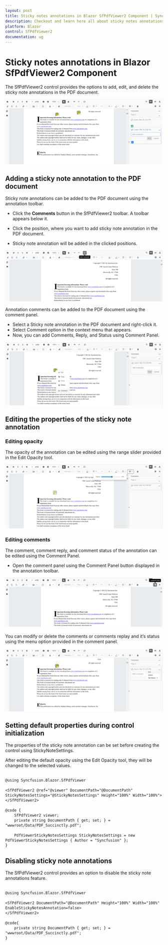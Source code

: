 ```yaml
---
layout: post
title: Sticky notes annotations in Blazor SfPdfViewer2 Component | Syncfusion
description: Checkout and learn here all about sticky notes annotations in Syncfusion Blazor SfPdfViewer2 component and more.
platform: Blazor
control: SfPdfViewer2
documentation: ug
---
```


# Sticky notes annotations in Blazor SfPdfViewer2 Component

The SfPdfViewer2 control provides the options to add, edit, and delete the sticky note annotations in the PDF document.

![StickyNotes Annotation in Blazor PDFViewer](../../pdfviewer/images/blazor-pdfviewer-stickynotes-annotation.png)

## Adding a sticky note annotation to the PDF document

Sticky note annotations can be added to the PDF document using the annotation toolbar.

* Click the **Comments** button in the SfPdfViewer2 toolbar. A toolbar appears below it.

* Click the position, where you want to add sticky note annotation in the PDF document.

* Sticky note annotation will be added in the clicked positions.

![Adding StickyNotes in Blazor PDFViewer Toolbar](../../pdfviewer/images/blazor-pdfviewer-add-stickynotes-in-toolbar.png)

Annotation comments can be added to the PDF document using the comment panel.

* Select a Sticky note annotation in the PDF document and right-click it.
* Select Comment option in the context menu that appears.
* Now, you can add Comments, Reply, and Status using Comment Panel.

![Blazor PDFViewer with StickyNotes Comment](../../pdfviewer/images/blazor-pdfviewer-stickynotes-comment.png)

## Editing the properties of the sticky note annotation

### Editing opacity

The opacity of the annotation can be edited using the range slider provided in the Edit Opacity tool.

![StickyNotes Opacity in Blazor PDFViewer](../../pdfviewer/images/blazor-pdfviewer-stickynotes-opacity.png)

### Editing comments

The comment, comment reply, and comment status of the annotation can be edited using the Comment Panel.

* Open the comment panel using the Comment Panel button displayed in the annotation toolbar.

![Editing StickyNotes Comment in Blazor PDFViewer](../../pdfviewer/images/blazor-pdfviewer-edit-sticknotes-comment.png)

You can modify or delete the comments or comments replay and it’s status using the menu option provided in the comment panel.

![StickyNotes Editing in Blazor PDFViewer](../../pdfviewer/images/blazor-pdfviewer-editing-stickynotes.png)

## Setting default properties during control initialization

The properties of the sticky note annotation can be set before creating the control using StickyNoteSettings.

After editing the default opacity using the Edit Opacity tool, they will be changed to the selected values.

```cshtml

@using Syncfusion.Blazor.SfPdfViewer

<SfPdfViewer2 @ref="@viewer" DocumentPath="@DocumentPath" StickyNotesSettings="@StickyNotesSettings" Height="100%" Width="100%">
</SfPdfViewer2>

@code {
    SfPdfViewer2 viewer;
    private string DocumentPath { get; set; } = "wwwroot/Data/PDF_Succinctly.pdf";

    PdfViewerStickyNotesSettings StickyNotesSettings = new PdfViewerStickyNotesSettings { Author = "Syncfusion" };
}

```

## Disabling sticky note annotations

The SfPdfViewer2 control provides an option to disable the sticky note annotations feature.

```cshtml

@using Syncfusion.Blazor.SfPdfViewer

<SfPdfViewer2 DocumentPath="@DocumentPath" Height="100%" Width="100%" EnableStickyNotesAnnotation=false>
</SfPdfViewer2>

@code{
    private string DocumentPath { get; set; } = "wwwroot/Data/PDF_Succinctly.pdf";
}

```